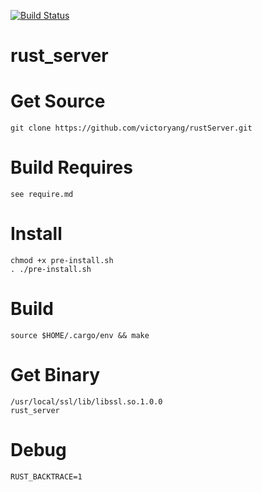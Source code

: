 [![Build Status](https://travis-ci.org/victoryang/rustServer.svg?branch=master)](https://travis-ci.org/victoryang/rustServer)

# rust_server

# Get Source
    git clone https://github.com/victoryang/rustServer.git

# Build Requires
	see require.md

# Install
    chmod +x pre-install.sh
    . ./pre-install.sh

# Build
    source $HOME/.cargo/env && make

# Get Binary
	/usr/local/ssl/lib/libssl.so.1.0.0
    rust_server

# Debug
	RUST_BACKTRACE=1